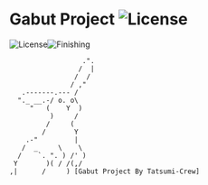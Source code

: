 # Gabut Project ![License](https://img.shields.io/badge/V.05-blue.svg)
![License](https://img.shields.io/badge/GabutProject-V.05-blue.svg)![Finishing](https://img.shields.io/badge/July-262020-blue.svg)

                      .".
                     /  |
                    /  /
                   / ,"
       .-------.--- /
      "._ __.-/ o. o\
         "   (    Y  )
              )     /
             /     (
            /       Y
        .-"         |
       /  _     \    \
      /    `. ". ) /' )
     Y       )( / /(,/
    ,|      /     ) [Gabut Project By Tatsumi-Crew]
